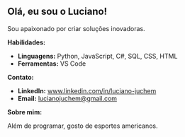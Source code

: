 ##  Olá, eu sou o Luciano!

Sou apaixonado por criar soluções inovadoras.

**Habilidades:**

* **Linguagens:** Python, JavaScript, C#, SQL, CSS, HTML
* **Ferramentas:** VS Code

**Contato:**

* **LinkedIn:** www.linkedin.com/in/luciano-juchem
* **Email:** lucianojuchem@gmail.com

**Sobre mim:**

Além de programar, gosto de esportes americanos.
